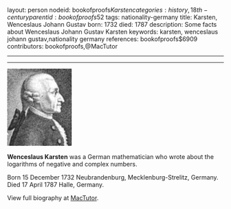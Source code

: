 layout: person
nodeid: bookofproofs$Karsten
categories: history,18th-century
parentid: bookofproofs$52
tags: nationality-germany
title: Karsten, Wenceslaus Johann Gustav
born: 1732
died: 1787
description: Some facts about Wenceslaus Johann Gustav Karsten
keywords: karsten, wenceslaus johann gustav,nationality germany
references: bookofproofs$6909
contributors: bookofproofs,@MacTutor

---


---

![Karsten.jpg](https://github.com/bookofproofs/bookofproofs.github.io/blob/main/_sources/_assets/images/portraits/Karsten.jpg?raw=true)

**Wenceslaus Karsten** was a German mathematician who wrote about the logarithms of negative and complex numbers.

Born 15 December 1732 Neubrandenburg, Mecklenburg-Strelitz, Germany. Died 17 April 1787 Halle, Germany.


View full biography at [MacTutor](https://mathshistory.st-andrews.ac.uk/Biographies/Karsten/).